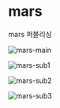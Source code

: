 # mars
mars 퍼블리싱

![mars-main](https://github.com/dongkyun2331/mars/assets/119479530/683e00ec-4f4c-444e-ad97-0b66a3d35a1b)

![mars-sub1](https://github.com/dongkyun2331/mars/assets/119479530/fb05a78a-5e45-4649-b571-2a702c558c42)

![mars-sub2](https://github.com/dongkyun2331/mars/assets/119479530/f42efd28-3fef-4508-95d3-ce95b4ad025e)

![mars-sub3](https://github.com/dongkyun2331/mars/assets/119479530/5d1cc5b5-5b59-4a5d-a09d-f762807eb70d)
